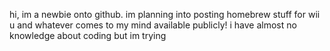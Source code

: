 hi, im a newbie onto github. im planning into posting homebrew stuff for wii u and whatever comes to my mind available publicly! i have almost no knowledge about coding but im trying
